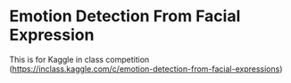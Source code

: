 # Emotion Detection From Facial Expression

This is for Kaggle in class competition (https://inclass.kaggle.com/c/emotion-detection-from-facial-expressions)

